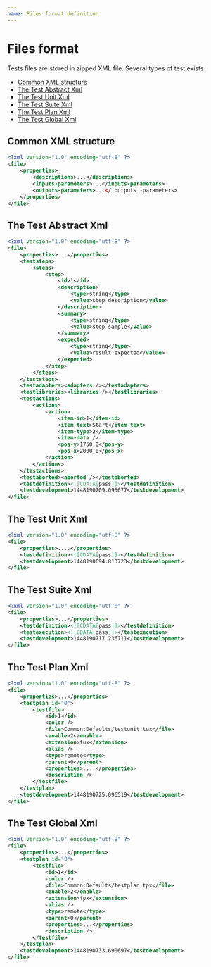 ```yaml
---
name: Files format definition
---
```


# Files format

Tests files are stored in zipped XML file. 
Several types of test exists

* [Common XML structure](files_format#common-xml-structure)
* [The Test Abstract Xml](files_format#the-test-abstract-xml)
* [The Test Unit Xml](files_format#the-test-unit-xml)
* [The Test Suite Xml](files_format#the-test-suite-xml)
* [The Test Plan Xml](files_format#the-test-plan-xml)
* [The Test Global Xml](files_format#the-test-global-xml)

## Common XML structure

```xml
<?xml version="1.0" encoding="utf-8" ?>
<file>
	<properties>
		<descriptions>...</descriptions>
		<inputs-parameters>...</inputs-parameters>
		<outputs-parameters>...</ outputs -parameters>
	</properties>
</file>
```
    
## The Test Abstract Xml

```xml
<?xml version="1.0" encoding="utf-8" ?>
<file>
    <properties>...</properties>
    <teststeps>
        <steps>
            <step>
                <id>1</id>
                <description>
                    <type>string</type>
                    <value>step description</value>
                </description>
                <summary>
                    <type>string</type>
                    <value>step sample</value>
                </summary>
                <expected>
                    <type>string</type>
                    <value>result expected</value>
                </expected>
            </step>
        </steps>
    </teststeps>
    <testadapters><adapters /></testadapters>
    <testlibraries><libraries /></testlibraries>
    <testactions>
        <actions>
            <action>
                <item-id>1</item-id>
                <item-text>Start</item-text>
                <item-type>2</item-type>
                <item-data />
                <pos-y>1750.0</pos-y>
                <pos-x>2000.0</pos-x>
            </action>
        </actions>
    </testactions>
    <testaborted><aborted /></testaborted>
    <testdefinition><![CDATA[pass]]></testdefinition>
    <testdevelopment>1448190709.095677</testdevelopment>
</file>
```

## The Test Unit Xml

```xml
<?xml version="1.0" encoding="utf-8" ?>
<file>
    <properties>....</properties>
    <testdefinition><![CDATA[pass]]></testdefinition>
    <testdevelopment>1448190694.813723</testdevelopment>
</file>
```

## The Test Suite Xml

```xml
<?xml version="1.0" encoding="utf-8" ?>
<file>
    <properties>...</properties>
    <testdefinition><![CDATA[pass]]></testdefinition>
    <testexecution><![CDATA[pass]]></testexecution>
    <testdevelopment>1448190717.236711</testdevelopment>
</file>
```

## The Test Plan Xml

```xml
<?xml version="1.0" encoding="utf-8" ?>
<file>
    <properties>...</properties>
    <testplan id="0">
        <testfile>
            <id>1</id>
            <color />
            <file>Common:Defaults/testunit.tux</file>
            <enable>2</enable>
            <extension>tux</extension>
            <alias />
            <type>remote</type>
            <parent>0</parent>
            <properties>....</properties>
            <description />
        </testfile>
    </testplan>
    <testdevelopment>1448190725.096519</testdevelopment>
</file>
```

## The Test Global Xml

```xml
<?xml version="1.0" encoding="utf-8" ?>
<file>
    <properties>...</properties>
    <testplan id="0">
        <testfile>
            <id>1</id>
            <color />
            <file>Common:Defaults/testplan.tpx</file>
            <enable>2</enable>
            <extension>tpx</extension>
            <alias />
            <type>remote</type>
            <parent>0</parent>
            <properties>...</properties>
            <description />
        </testfile>
    </testplan>
    <testdevelopment>1448190733.690697</testdevelopment>
</file>
```